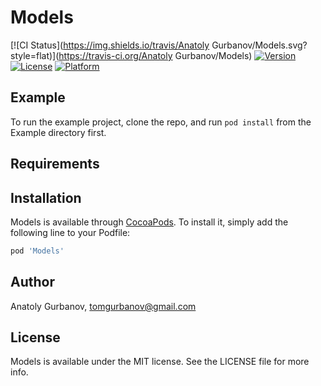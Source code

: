 # Models

[![CI Status](https://img.shields.io/travis/Anatoly Gurbanov/Models.svg?style=flat)](https://travis-ci.org/Anatoly Gurbanov/Models)
[![Version](https://img.shields.io/cocoapods/v/Models.svg?style=flat)](https://cocoapods.org/pods/Models)
[![License](https://img.shields.io/cocoapods/l/Models.svg?style=flat)](https://cocoapods.org/pods/Models)
[![Platform](https://img.shields.io/cocoapods/p/Models.svg?style=flat)](https://cocoapods.org/pods/Models)

## Example

To run the example project, clone the repo, and run `pod install` from the Example directory first.

## Requirements

## Installation

Models is available through [CocoaPods](https://cocoapods.org). To install
it, simply add the following line to your Podfile:

```ruby
pod 'Models'
```

## Author

Anatoly Gurbanov, tomgurbanov@gmail.com

## License

Models is available under the MIT license. See the LICENSE file for more info.

